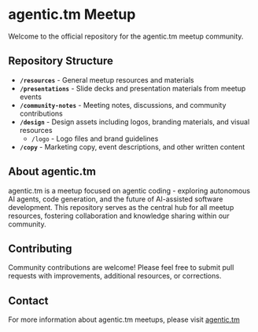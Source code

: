 # agentic.tm Meetup

Welcome to the official repository for the agentic.tm meetup community.

## Repository Structure

- **`/resources`** - General meetup resources and materials
- **`/presentations`** - Slide decks and presentation materials from meetup events
- **`/community-notes`** - Meeting notes, discussions, and community contributions
- **`/design`** - Design assets including logos, branding materials, and visual resources
  - `/logo` - Logo files and brand guidelines
- **`/copy`** - Marketing copy, event descriptions, and other written content

## About agentic.tm

agentic.tm is a meetup focused on agentic coding - exploring autonomous AI agents, code generation, and the future of AI-assisted software development. This repository serves as the central hub for all meetup resources, fostering collaboration and knowledge sharing within our community.

## Contributing

Community contributions are welcome! Please feel free to submit pull requests with improvements, additional resources, or corrections.

## Contact

For more information about agentic.tm meetups, please visit [agentic.tm](https://agentic.tm)